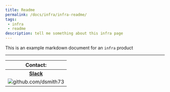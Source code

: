 ```yaml
---
title: Readme
permalink: /docs/infra/infra-readme/
tags: 
 - infra
 - readme
description: tell me something about this infra page
---
```


This is an example markdown document for an `infra` product  


 ---
 

| Contact: |
| :---------: |
| **[Slack](https://101101workspace.slack.com/archives/D012ESWSXHQ "dsmith73 on 101101 workspace")** |
| ![github.com/dsmith73](https://avatars1.githubusercontent.com/u/44279121?s=60&u=7a933a33b51505f9d6435eeffae1c8156a47dc77&v=4 "github.com/dsmith73") |
